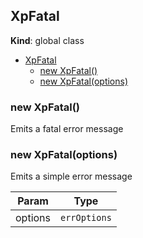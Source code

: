 <a name="XpFatal"></a>

## XpFatal

**Kind**: global class

* [XpFatal](#XpFatal)
    * [new XpFatal()](#new_XpFatal_new)
    * [new XpFatal(options)](#new_XpFatal_new)

<a name="new_XpFatal_new"></a>

### new XpFatal()

Emits a fatal error message

<a name="new_XpFatal_new"></a>

### new XpFatal(options)

Emits a simple error message

| Param   | Type                    |
|---------|-------------------------|
| options | <code>errOptions</code> | 


